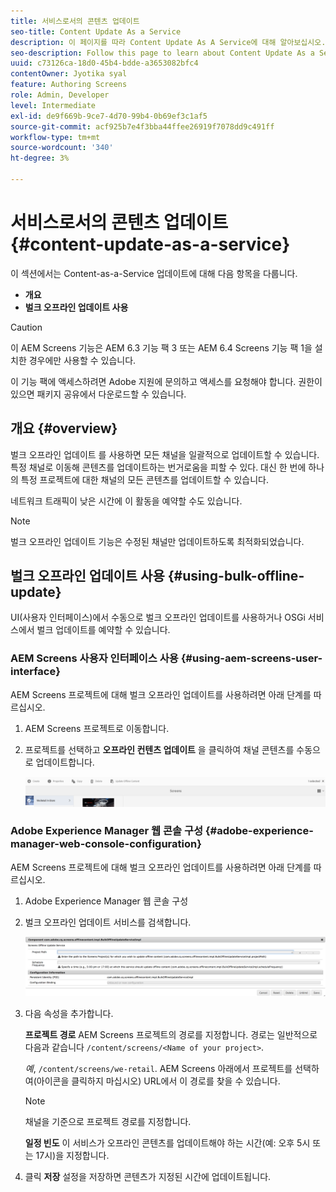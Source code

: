 ```yaml
---
title: 서비스로서의 콘텐츠 업데이트
seo-title: Content Update As a Service
description: 이 페이지를 따라 Content Update As A Service에 대해 알아보십시오.
seo-description: Follow this page to learn about Content Update As a Service.
uuid: c73126ca-18d0-45b4-bdde-a3653082bfc4
contentOwner: Jyotika syal
feature: Authoring Screens
role: Admin, Developer
level: Intermediate
exl-id: de9f669b-9ce7-4d70-99b4-0b69ef3c1af5
source-git-commit: acf925b7e4f3bba44ffee26919f7078dd9c491ff
workflow-type: tm+mt
source-wordcount: '340'
ht-degree: 3%

---
```


# 서비스로서의 콘텐츠 업데이트 {#content-update-as-a-service}

이 섹션에서는 Content-as-a-Service 업데이트에 대해 다음 항목을 다룹니다.

* **개요**
* **벌크 오프라인 업데이트 사용**

>[!CAUTION]
>
>이 AEM Screens 기능은 AEM 6.3 기능 팩 3 또는 AEM 6.4 Screens 기능 팩 1을 설치한 경우에만 사용할 수 있습니다.
>
>이 기능 팩에 액세스하려면 Adobe 지원에 문의하고 액세스를 요청해야 합니다. 권한이 있으면 패키지 공유에서 다운로드할 수 있습니다.

## 개요 {#overview}

벌크 오프라인 업데이트 를 사용하면 모든 채널을 일괄적으로 업데이트할 수 있습니다. 특정 채널로 이동해 콘텐츠를 업데이트하는 번거로움을 피할 수 있다. 대신 한 번에 하나의 특정 프로젝트에 대한 채널의 모든 콘텐츠를 업데이트할 수 있습니다.

네트워크 트래픽이 낮은 시간에 이 활동을 예약할 수도 있습니다.

>[!NOTE]
>
>벌크 오프라인 업데이트 기능은 수정된 채널만 업데이트하도록 최적화되었습니다.

## 벌크 오프라인 업데이트 사용 {#using-bulk-offline-update}

UI(사용자 인터페이스)에서 수동으로 벌크 오프라인 업데이트를 사용하거나 OSGi 서비스에서 벌크 업데이트를 예약할 수 있습니다.

### AEM Screens 사용자 인터페이스 사용 {#using-aem-screens-user-interface}

AEM Screens 프로젝트에 대해 벌크 오프라인 업데이트를 사용하려면 아래 단계를 따르십시오.

1. AEM Screens 프로젝트로 이동합니다.
1. 프로젝트를 선택하고 **오프라인 컨텐츠 업데이트** 을 클릭하여 채널 콘텐츠를 수동으로 업데이트합니다.

   ![screen_shot_2018-04-24at122256pm](assets/screen_shot_2018-04-24at122256pm.png)

### Adobe Experience Manager 웹 콘솔 구성 {#adobe-experience-manager-web-console-configuration}

AEM Screens 프로젝트에 대해 벌크 오프라인 업데이트를 사용하려면 아래 단계를 따르십시오.

1. Adobe Experience Manager 웹 콘솔 구성
1. 벌크 오프라인 업데이트 서비스를 검색합니다.

   ![screen_shot_2018-04-24at121428pm](assets/screen_shot_2018-04-24at121428pm.png)

1. 다음 속성을 추가합니다.

   **프로젝트 경로** AEM Screens 프로젝트의 경로를 지정합니다. 경로는 일반적으로 다음과 같습니다 `/content/screens/<Name of your project>`.

   *예*, `/content/screens/we-retail`. AEM Screens 아래에서 프로젝트를 선택하여(아이콘을 클릭하지 마십시오) URL에서 이 경로를 찾을 수 있습니다.

   >[!NOTE]
   >
   >채널을 기준으로 프로젝트 경로를 지정합니다.

   **일정 빈도** 이 서비스가 오프라인 콘텐츠를 업데이트해야 하는 시간(예: 오후 5시 또는 17시)을 지정합니다.

1. 클릭 **저장** 설정을 저장하면 콘텐츠가 지정된 시간에 업데이트됩니다.
